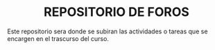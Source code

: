 <h1 align = "CENTER"> REPOSITORIO DE FOROS </h1>
Este repositorio sera donde se subiran las actividades o tareas que se encargen en el trascurso del curso. 
